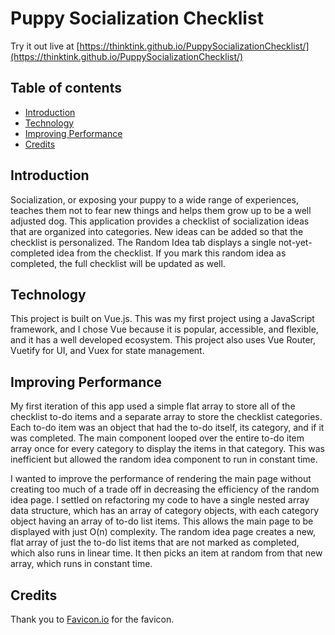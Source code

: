 # Puppy Socialization Checklist
Try it out live at [https://thinktink.github.io/PuppySocializationChecklist/](https://thinktink.github.io/PuppySocializationChecklist/)

## Table of contents
* [Introduction](#introduction)
* [Technology](#technology)
* [Improving Performance](#improving-performance)
* [Credits](#credits)

## Introduction
Socialization, or exposing your puppy to a wide range of experiences, teaches them not to fear new things and helps them grow up to be a well adjusted dog. This application provides a checklist of socialization ideas that are organized into categories. New ideas can be added so that the checklist is personalized. The Random Idea tab displays a single not-yet-completed idea from the checklist. If you mark this random idea as completed, the full checklist will be updated as well.
	
## Technology
This project is built on Vue.js. This was my first project using a JavaScript framework, and I chose Vue because it is popular, accessible, and flexible, and it has a well developed ecosystem. This project also uses Vue Router, Vuetify for UI, and Vuex for state management.
	
## Improving Performance
My first iteration of this app used a simple flat array to store all of the checklist to-do items and a separate array to store the checklist categories. Each to-do item was an object that had the to-do itself, its category, and if it was completed. The main component looped over the entire to-do item array once for every category to display the items in that category. This was inefficient but allowed the random idea component to run in constant time.

I wanted to improve the performance of rendering the main page without creating too much of a trade off in decreasing the efficiency of the random idea page. I settled on refactoring my code to have a single nested array data structure, which has an array of category objects, with each category object having an array of to-do list items. This allows the main page to be displayed with just O(n) complexity. The random idea page creates a new, flat array of just the to-do list items that are not marked as completed, which also runs in linear time. It then picks an item at random from that new array, which runs in constant time. 

## Credits
Thank you to [Favicon.io](https://favicon.io/emoji-favicons/dog-face/) for the favicon.
